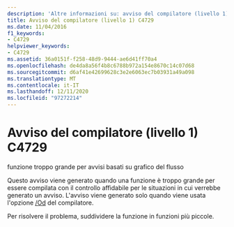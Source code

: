 ```yaml
---
description: 'Altre informazioni su: avviso del compilatore (livello 1) C4729'
title: Avviso del compilatore (livello 1) C4729
ms.date: 11/04/2016
f1_keywords:
- C4729
helpviewer_keywords:
- C4729
ms.assetid: 36a0151f-f258-48d9-9444-ae6d41ff70a4
ms.openlocfilehash: de4da8a56f4b8c6788b972a154e8670c14c07d68
ms.sourcegitcommit: d6af41e42699628c3e2e6063ec7b03931a49a098
ms.translationtype: MT
ms.contentlocale: it-IT
ms.lasthandoff: 12/11/2020
ms.locfileid: "97272214"
---
```

# <a name="compiler-warning-level-1-c4729"></a>Avviso del compilatore (livello 1) C4729

funzione troppo grande per avvisi basati su grafico del flusso

Questo avviso viene generato quando una funzione è troppo grande per essere compilata con il controllo affidabile per le situazioni in cui verrebbe generato un avviso. L'avviso viene generato solo quando viene usata l'opzione [/Od](../../build/reference/od-disable-debug.md) del compilatore.

Per risolvere il problema, suddividere la funzione in funzioni più piccole.
